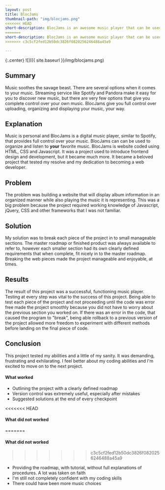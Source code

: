 ```yaml
---
layout: post
title: BlocJams
thumbnail-path: "img/blocjams.png"
<<<<<<< HEAD
short-description: BlocJams is an awesome music player that can be used to organize and listen to all your favorite music.
=======
short-description: BlocJams is an awesome music player that can be used to organize and listen to all your music.
>>>>>>> c3c5cf2fed12b50dc3826f0820256246488a45a9

---
```


{:.center}
![]({{ site.baseurl }}/img/blocjams.png)

## Summary

Music soothes the savage beast.  There are several options when it comes to your music.  Streaming service like Spotify and Pandora make it easy for you to discover new music, but there are very few options that give you complete control over your own music.  BlocJams give you full control over uploading, organizing and displaying your music, your way.

## Explanation

Music is personal and BlocJams is a digital music player, similar to Spotify, that provides full control over your music.  BlocJams can can be used to organize and listen to **your** favorite music. BlocJams is website coded using HTML, CSS and Javascript.  It was a project used to introduce frontend design and development, but it became much more.  It became a beloved project that tested my resolve and my dedication to becoming a web developer.  

## Problem

The problem was building a website that will display album information in an organized manner while also playing the music it is representing.  This was a big problem because the project required working knowledge of Javascript, jQuery, CSS and other frameworks that I was not familiar.  

## Solution

My solution was to break each piece of the project in to small manageable sections.  The master roadmap or finished product was always available to refer to, however each smaller section had its own clearly defined requirements that when complete, fit nicely in to the master roadmap.  Breaking the web pieces made the project manageable and enjoyable, at times.

## Results

The result of this project was a successful, functioning music player.  Testing at every step was vital to the success of this project.  Being able to test each piece of the project and not proceeding until the code was error free made the project smoothly because you did not have to worry about the previous section you worked on.  If there was an error in the code, that caused the program to "break", being able rollback to a previous version of the project allowed more freedom to experiment with different methods before landing on the final piece of code.

## Conclusion

This project tested my abilities and a little of my sanity.  It was demanding, frustrating and exhilarating.  I feel better about my coding abilities and I'm excited to move on to the next project.

#### What worked
 - Outlining the project with a clearly defined roadmap
 - Version control was extremely useful, especially after mistakes
 - Suggested solutions at the end of every checkpoint

<<<<<<< HEAD
#### What did not worked
=======
 #### What did not worked
>>>>>>> c3c5cf2fed12b50dc3826f0820256246488a45a9
 - Providing the roadmap, with tutorial, without full explanations of procedures. A lot was taken on faith
 - I'm still not completely confident with my coding skills
 - There could have been more music choices
